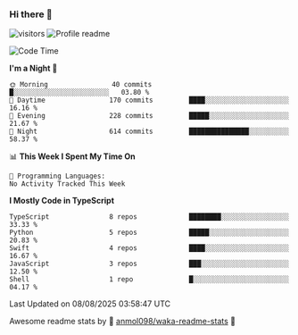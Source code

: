 ### Hi there 👋  
![visitors](https://visitor-badge.laobi.icu/badge?page_id=leverglowh) ![Profile readme](https://github.com/leverglowh/leverglowh/workflows/Profile%20readme/badge.svg?branch=master)

<!--START_SECTION:waka-->
![Code Time](http://img.shields.io/badge/Code%20Time-3%2C693%20hrs%2054%20mins-blue)

**I'm a Night 🦉** 

```text
🌞 Morning                40 commits          █░░░░░░░░░░░░░░░░░░░░░░░░   03.80 % 
🌆 Daytime                170 commits         ████░░░░░░░░░░░░░░░░░░░░░   16.16 % 
🌃 Evening                228 commits         █████░░░░░░░░░░░░░░░░░░░░   21.67 % 
🌙 Night                  614 commits         ███████████████░░░░░░░░░░   58.37 % 
```


📊 **This Week I Spent My Time On** 

```text
💬 Programming Languages: 
No Activity Tracked This Week
```

**I Mostly Code in TypeScript** 

```text
TypeScript               8 repos             ████████░░░░░░░░░░░░░░░░░   33.33 % 
Python                   5 repos             █████░░░░░░░░░░░░░░░░░░░░   20.83 % 
Swift                    4 repos             ████░░░░░░░░░░░░░░░░░░░░░   16.67 % 
JavaScript               3 repos             ███░░░░░░░░░░░░░░░░░░░░░░   12.50 % 
Shell                    1 repo              █░░░░░░░░░░░░░░░░░░░░░░░░   04.17 % 
```




 Last Updated on 08/08/2025 03:58:47 UTC
<!--END_SECTION:waka-->


Awesome readme stats by :star2: [anmol098/waka-readme-stats](https://github.com/anmol098/waka-readme-stats) :star2:

